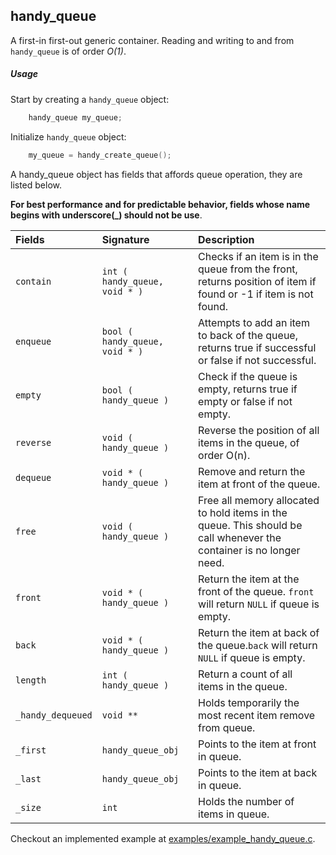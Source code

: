 ## handy_queue

A first-in first-out generic container. Reading and writing to and from `handy_queue` is of order *O(1)*.

##### Usage

Start by creating a `handy_queue` object:

```c
    handy_queue my_queue;
```

Initialize `handy_queue` object:

```c
    my_queue = handy_create_queue();
```

A handy_queue object has fields that affords queue operation, they are listed below.

**For best performance and for predictable behavior, fields whose name
begins with underscore(_) should not be use**.

| Fields            | Signature                             | Description                          |
|:------------------|:--------------------------------------|:------------------------------------|
| `contain`         | `int ( handy_queue, void * ) `        | Checks if an item is in the queue from the front, returns position of item if found or -1 if item is not found.|
| `enqueue`         | `bool ( handy_queue, void * )`      | Attempts to add an item to back of the queue, returns true if successful or false if not successful.|
| `empty`           | `bool ( handy_queue )`              | Check if the queue is empty, returns true if empty or false if not empty.
| `reverse`         | `void ( handy_queue )`              | Reverse the position of all items in the queue, of order O(n).
| `dequeue`         | `void * ( handy_queue )`            | Remove and return the item at front of the queue. |
| `free`            | `void ( handy_queue )`              | Free all memory allocated to hold items in the queue. This should be call whenever the container is no longer need.
| `front`           | `void * ( handy_queue )`            | Return the item at the front of the queue. `front` will return `NULL` if queue is empty.
| `back`            | `void * ( handy_queue )`            | Return the item at back of the queue.`back` will return `NULL` if queue is empty.
| `length`          | `int ( handy_queue )`               | Return a count of all items in the queue.
| `_handy_dequeued` | `void **`                             | Holds temporarily the most recent item remove from queue.
| `_first`          | `handy_queue_obj`                     | Points to the item at front in queue.
| `_last`           | `handy_queue_obj`                     | Points to the item at back in queue.
| `_size`           | `int`                                 | Holds the number of items in queue.


Checkout an implemented example at [examples/example_handy_queue.c](../examples/example_handy_queue.c).